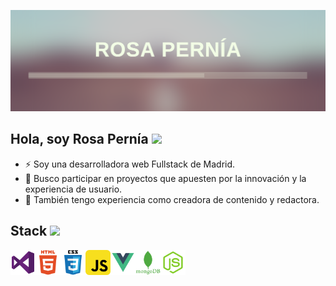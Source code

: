 ![banner-rosepernia](https://raw.githubusercontent.com/rosepernia/rosepernia/master/banner-git.png)
## Hola, soy Rosa Pernía <img src="https://media.giphy.com/media/hvRJCLFzcasrR4ia7z/giphy.gif" width="25px">
 
* ⚡ Soy una desarrolladora web Fullstack de Madrid.
* 🔭 Busco participar en proyectos que apuesten por la innovación y la experiencia de usuario.
* 🤖 También tengo experiencia como creadora de contenido y redactora.

>

## Stack <img src="https://media.giphy.com/media/LHZyixOnHwDDy/giphy.gif" width="40px">

<img align="left" alt="Visual Studio Code" width="40px" src="https://raw.githubusercontent.com/rosepernia/rosepernia/master/vs.png" />
<img align="left" alt="Html5" width="40px" src="https://raw.githubusercontent.com/rosepernia/rosepernia/master/html5.png" />
<img align="left" alt="Css3" width="40px" src="https://raw.githubusercontent.com/rosepernia/rosepernia/master/css.png" />
<img align="left" alt="JavaScript" width="40px" src="https://raw.githubusercontent.com/rosepernia/rosepernia/master/js-icon.png" />
<img align="left" alt="VueJS" width="40px" src="https://raw.githubusercontent.com/rosepernia/rosepernia/master/vue-icon.png" />
<img align="left" alt="MongoDB" width="40px" src="https://raw.githubusercontent.com/rosepernia/rosepernia/master/mongo.png" />
<img align="left" alt="MongoDB" width="40px" src="https://raw.githubusercontent.com/rosepernia/rosepernia/master/node.png" />

